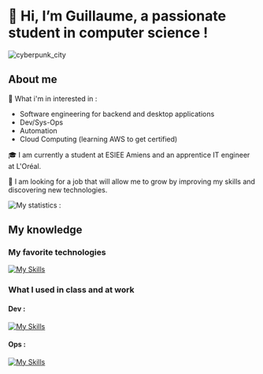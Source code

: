 <!---
Guigui0812/Guigui0812 is a ✨ special ✨ repository because its `README.md` (this file) appears on your GitHub profile.
You can click the Preview link to take a look at your changes.
--->

<h1> 👋 Hi, I’m Guillaume, a passionate student in computer science  ! </h1>

![cyberpunk_city](https://user-images.githubusercontent.com/63466144/224510111-68305553-6dbd-4bd4-b845-bf140fc3963d.gif)

<h2> About me </h2>

👀 What i'm in interested in : 
- Software engineering for backend and desktop applications
- Dev/Sys-Ops 
- Automation
- Cloud Computing (learning AWS to get certified)

🎓 I am currently a student at ESIEE Amiens and an apprentice IT engineer at L'Oréal.

:rocket: I am looking for a job that will allow me to grow by improving my skills and discovering new technologies.

![My statistics :](https://github-readme-stats.vercel.app/api?username=Guigui0812&show_icons=true&theme=dark)

<h2> My knowledge </h2>

<h3> My favorite technologies </h3>

[![My Skills](https://skillicons.dev/icons?i=py,c,cs,docker,linux)](https://skillicons.dev)

<h3> What I used in class and at work </h3>

<h4> Dev : </h4>

[![My Skills](https://skillicons.dev/icons?i=css,postman,dotnet,html,java,js,jquery,mysql,nodejs,php,qt,r,sqlite,mongodb)](https://skillicons.dev)

<h4> Ops : </h4>

[![My Skills](https://skillicons.dev/icons?i=ansible,bash,powershell,mongodb)](https://skillicons.dev)
